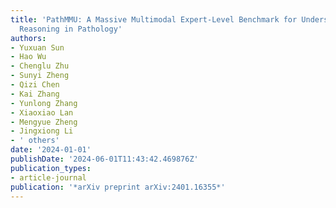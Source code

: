 ```yaml
---
title: 'PathMMU: A Massive Multimodal Expert-Level Benchmark for Understanding and
  Reasoning in Pathology'
authors:
- Yuxuan Sun
- Hao Wu
- Chenglu Zhu
- Sunyi Zheng
- Qizi Chen
- Kai Zhang
- Yunlong Zhang
- Xiaoxiao Lan
- Mengyue Zheng
- Jingxiong Li
- ' others'
date: '2024-01-01'
publishDate: '2024-06-01T11:43:42.469876Z'
publication_types:
- article-journal
publication: '*arXiv preprint arXiv:2401.16355*'
---
```

